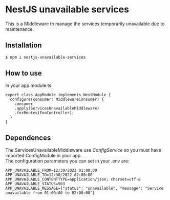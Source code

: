 # NestJS unavailable services

This is a Middleware to manage the services temporarily unavailable due to maintenance.<br/>

## Installation

```bash
$ npm i nestjs-unavailable-services
```

## How to use

In your app.module.ts:<br>
```code
export class AppModule implements NestModule {
  configure(consumer: MiddlewareConsumer) {
    consumer
    .apply(ServicesUnavailableMiddleware)
    .forRoutes(FooController);
  }  
}
```

## Dependences

The ServicesUnavailableMiddleware use <i>ConfigService</i> so you must have imported ConfigModule in your app.<br/>
The configuration parameters you can set in your .env are:<br/>
```code
APP_UNAVAILABLE_FROM=12/30/2022 01:00:00
APP_UNAVAILABLE_TO=12/30/2022 02:00:00
APP_UNAVAILABLE_CONTENTTYPE=application/json; charset=utf-8
APP_UNAVAILABLE_STATUS=503
APP_UNAVAILABLE_MESSAGE={"status": "unavailable", "message": "Service unavailable from 01:00:00 to 02:00:00"}
```
